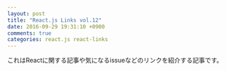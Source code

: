 ```yaml
---
layout: post
title: "React.js Links vol.12"
date: 2016-09-29 19:31:10 +0900
comments: true
categories: react.js react-links
---
```


これはReactに関する記事や気になるissueなどのリンクを紹介する記事です。

<!-- more -->
